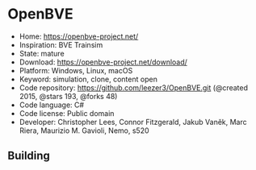 # OpenBVE

- Home: https://openbve-project.net/
- Inspiration: BVE Trainsim
- State: mature
- Download: https://openbve-project.net/download/
- Platform: Windows, Linux, macOS
- Keyword: simulation, clone, content open
- Code repository: https://github.com/leezer3/OpenBVE.git (@created 2015, @stars 193, @forks 48)
- Code language: C#
- Code license: Public domain
- Developer: Christopher Lees, Connor Fitzgerald, Jakub Vaněk, Marc Riera, Maurizio M. Gavioli, Nemo, s520

## Building
